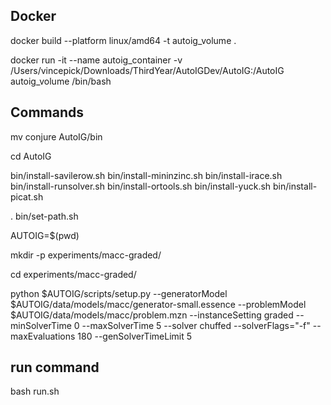 ## Docker

docker build --platform linux/amd64 -t autoig_volume .

docker run -it --name autoig_container -v /Users/vincepick/Downloads/ThirdYear/AutoIGDev/AutoIG:/AutoIG autoig_volume /bin/bash

## Commands

mv conjure AutoIG/bin

cd AutoIG

bin/install-savilerow.sh
bin/install-mininzinc.sh
bin/install-irace.sh
bin/install-runsolver.sh
bin/install-ortools.sh
bin/install-yuck.sh
bin/install-picat.sh

. bin/set-path.sh

AUTOIG=$(pwd)

mkdir -p experiments/macc-graded/

cd experiments/macc-graded/

python $AUTOIG/scripts/setup.py --generatorModel $AUTOIG/data/models/macc/generator-small.essence --problemModel $AUTOIG/data/models/macc/problem.mzn --instanceSetting graded --minSolverTime 0 --maxSolverTime 5 --solver chuffed --solverFlags="-f" --maxEvaluations 180 --genSolverTimeLimit 5

## run command

bash run.sh
